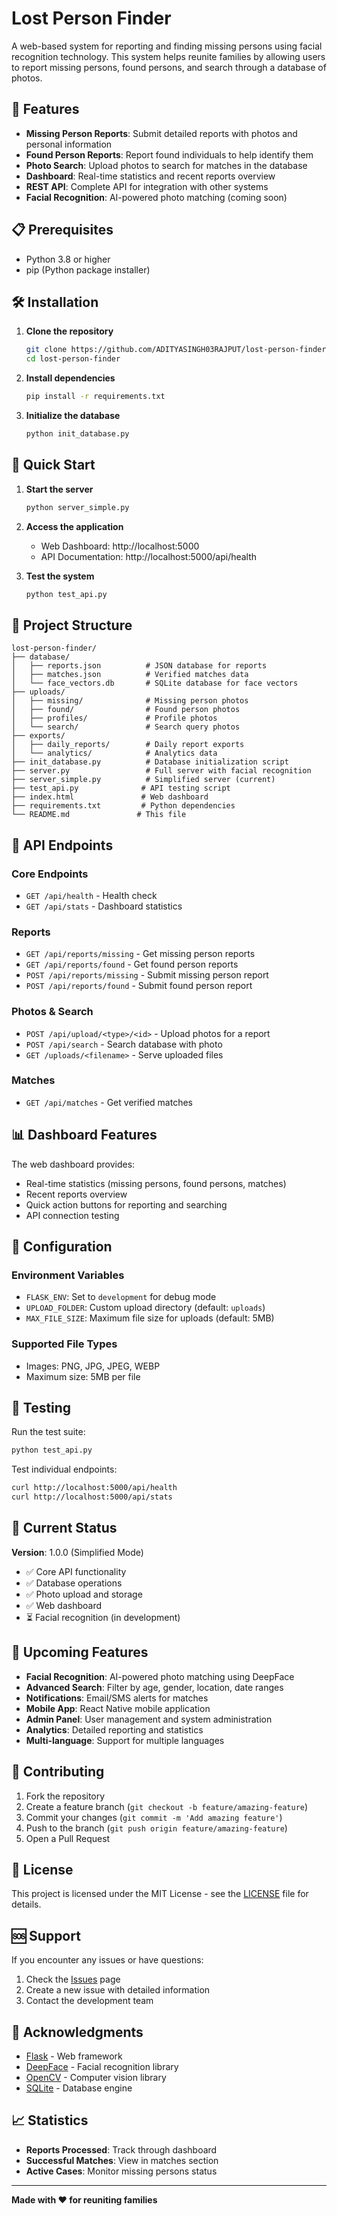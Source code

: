 # Lost Person Finder

A web-based system for reporting and finding missing persons using facial recognition technology. This system helps reunite families by allowing users to report missing persons, found persons, and search through a database of photos.

## 🚀 Features

- **Missing Person Reports**: Submit detailed reports with photos and personal information
- **Found Person Reports**: Report found individuals to help identify them
- **Photo Search**: Upload photos to search for matches in the database
- **Dashboard**: Real-time statistics and recent reports overview
- **REST API**: Complete API for integration with other systems
- **Facial Recognition**: AI-powered photo matching (coming soon)

## 📋 Prerequisites

- Python 3.8 or higher
- pip (Python package installer)

## 🛠️ Installation

1. **Clone the repository**
   ```bash
   git clone https://github.com/ADITYASINGH03RAJPUT/lost-person-finder.git
   cd lost-person-finder
   ```

2. **Install dependencies**
   ```bash
   pip install -r requirements.txt
   ```

3. **Initialize the database**
   ```bash
   python init_database.py
   ```

## 🚀 Quick Start

1. **Start the server**
   ```bash
   python server_simple.py
   ```

2. **Access the application**
   - Web Dashboard: http://localhost:5000
   - API Documentation: http://localhost:5000/api/health

3. **Test the system**
   ```bash
   python test_api.py
   ```

## 📁 Project Structure

```
lost-person-finder/
├── database/
│   ├── reports.json          # JSON database for reports
│   ├── matches.json          # Verified matches data
│   └── face_vectors.db       # SQLite database for face vectors
├── uploads/
│   ├── missing/              # Missing person photos
│   ├── found/                # Found person photos
│   ├── profiles/             # Profile photos
│   └── search/               # Search query photos
├── exports/
│   ├── daily_reports/        # Daily report exports
│   └── analytics/            # Analytics data
├── init_database.py          # Database initialization script
├── server.py                 # Full server with facial recognition
├── server_simple.py          # Simplified server (current)
├── test_api.py              # API testing script
├── index.html               # Web dashboard
├── requirements.txt         # Python dependencies
└── README.md               # This file
```

## 🔌 API Endpoints

### Core Endpoints
- `GET /api/health` - Health check
- `GET /api/stats` - Dashboard statistics

### Reports
- `GET /api/reports/missing` - Get missing person reports
- `GET /api/reports/found` - Get found person reports
- `POST /api/reports/missing` - Submit missing person report
- `POST /api/reports/found` - Submit found person report

### Photos & Search
- `POST /api/upload/<type>/<id>` - Upload photos for a report
- `POST /api/search` - Search database with photo
- `GET /uploads/<filename>` - Serve uploaded files

### Matches
- `GET /api/matches` - Get verified matches

## 📊 Dashboard Features

The web dashboard provides:
- Real-time statistics (missing persons, found persons, matches)
- Recent reports overview
- Quick action buttons for reporting and searching
- API connection testing

## 🔧 Configuration

### Environment Variables
- `FLASK_ENV`: Set to `development` for debug mode
- `UPLOAD_FOLDER`: Custom upload directory (default: `uploads`)
- `MAX_FILE_SIZE`: Maximum file size for uploads (default: 5MB)

### Supported File Types
- Images: PNG, JPG, JPEG, WEBP
- Maximum size: 5MB per file

## 🧪 Testing

Run the test suite:
```bash
python test_api.py
```

Test individual endpoints:
```bash
curl http://localhost:5000/api/health
curl http://localhost:5000/api/stats
```

## 🚧 Current Status

**Version**: 1.0.0 (Simplified Mode)
- ✅ Core API functionality
- ✅ Database operations
- ✅ Photo upload and storage
- ✅ Web dashboard
- ⏳ Facial recognition (in development)

## 🔮 Upcoming Features

- **Facial Recognition**: AI-powered photo matching using DeepFace
- **Advanced Search**: Filter by age, gender, location, date ranges
- **Notifications**: Email/SMS alerts for matches
- **Mobile App**: React Native mobile application
- **Admin Panel**: User management and system administration
- **Analytics**: Detailed reporting and statistics
- **Multi-language**: Support for multiple languages

## 🤝 Contributing

1. Fork the repository
2. Create a feature branch (`git checkout -b feature/amazing-feature`)
3. Commit your changes (`git commit -m 'Add amazing feature'`)
4. Push to the branch (`git push origin feature/amazing-feature`)
5. Open a Pull Request

## 📝 License

This project is licensed under the MIT License - see the [LICENSE](LICENSE) file for details.

## 🆘 Support

If you encounter any issues or have questions:
1. Check the [Issues](https://github.com/ADITYASINGH03RAJPUT/lost-person-finder/issues) page
2. Create a new issue with detailed information
3. Contact the development team

## 🙏 Acknowledgments

- [Flask](https://flask.palletsprojects.com/) - Web framework
- [DeepFace](https://github.com/serengil/deepface) - Facial recognition library
- [OpenCV](https://opencv.org/) - Computer vision library
- [SQLite](https://www.sqlite.org/) - Database engine

## 📈 Statistics

- **Reports Processed**: Track through dashboard
- **Successful Matches**: View in matches section
- **Active Cases**: Monitor missing persons status

---

**Made with ❤️ for reuniting families**